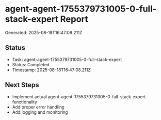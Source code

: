 # agent-agent-1755379731005-0-full-stack-expert Report

Generated: 2025-08-18T16:47:08.211Z

## Status
- Task: agent-agent-1755379731005-0-full-stack-expert
- Status: Completed
- Timestamp: 2025-08-18T16:47:08.211Z

## Next Steps
- Implement actual agent-agent-1755379731005-0-full-stack-expert functionality
- Add proper error handling
- Add logging and monitoring

